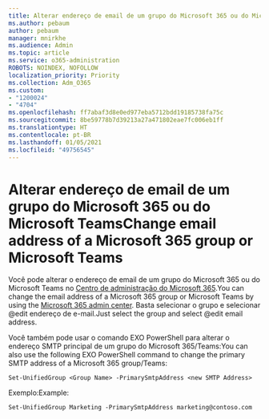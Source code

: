 ```yaml
---
title: Alterar endereço de email de um grupo do Microsoft 365 ou do Microsoft Teams
ms.author: pebaum
author: pebaum
manager: mnirkhe
ms.audience: Admin
ms.topic: article
ms.service: o365-administration
ROBOTS: NOINDEX, NOFOLLOW
localization_priority: Priority
ms.collection: Adm_O365
ms.custom:
- "1200024"
- "4704"
ms.openlocfilehash: ff7abaf3d8e0ed977eba5712bdd19185738fa75c
ms.sourcegitcommit: 8be59778b7d39213a27a471802eae7fc006eb1ff
ms.translationtype: HT
ms.contentlocale: pt-BR
ms.lasthandoff: 01/05/2021
ms.locfileid: "49756545"
---
```

# <a name="change-email-address-of-a-microsoft-365-group-or-microsoft-teams"></a><span data-ttu-id="3168e-102">Alterar endereço de email de um grupo do Microsoft 365 ou do Microsoft Teams</span><span class="sxs-lookup"><span data-stu-id="3168e-102">Change email address of a Microsoft 365 group or Microsoft Teams</span></span>

<span data-ttu-id="3168e-103">Você pode alterar o endereço de email de um grupo do Microsoft 365 ou do Microsoft Teams no [Centro de administração do Microsoft 365](https://admin.microsoft.com/).</span><span class="sxs-lookup"><span data-stu-id="3168e-103">You can change the email address of a Microsoft 365 group or Microsoft Teams by using the [Microsoft 365 admin center](https://admin.microsoft.com/).</span></span> <span data-ttu-id="3168e-104">Basta selecionar o grupo e selecionar @edit endereço de e-mail.</span><span class="sxs-lookup"><span data-stu-id="3168e-104">Just select the group and select @edit email address.</span></span>

<span data-ttu-id="3168e-105">Você também pode usar o comando EXO PowerShell para alterar o endereço SMTP principal de um grupo do Microsoft 365/Teams:</span><span class="sxs-lookup"><span data-stu-id="3168e-105">You can also use the following EXO PowerShell command to change the primary SMTP address of a Microsoft 365 group/Teams:</span></span>

`Set-UnifiedGroup <Group Name> -PrimarySmtpAddress <new SMTP Address>`

<span data-ttu-id="3168e-106">Exemplo:</span><span class="sxs-lookup"><span data-stu-id="3168e-106">Example:</span></span>

`Set-UnifiedGroup Marketing -PrimarySmtpAddress marketing@contoso.com`
